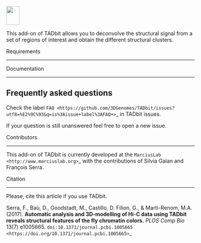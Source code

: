 <img src="https://github.com/3DGenomes/meta-waffle/blob/master/Logo_loopbit.png" height= "50" width="35">

This add-on of TADbit allows you to deconvolve the structural signal from a set of regions of interest and obtain the different structural clusters.  

Requirements
*************


Documentation
*************


Frequently asked questions
--------------------------

Check the label `FAQ <https://github.com/3DGenomes/TADbit/issues?utf8=%E2%9C%93&q=is%3Aissue+label%3AFAQ+>`_ in TADbit issues.

If your question is still unanswered feel free to open a new issue.

Contributors
************

This add-on of TADbit is currently developed at the  `MarciusLab <http://www.marciuslab.org>`_ with the contributions of Silvia Galan and François Serra.

Citation
********
Please, cite this article if you use TADbit.

Serra, F., Baù, D., Goodstadt, M., Castillo, D. Filion, G., & Marti-Renom, M.A. (2017).
**Automatic analysis and 3D-modelling of Hi-C data using TADbit reveals structural features of the fly chromatin colors.**
*PLOS Comp Bio* 13(7) e1005665. `doi:10.1371/journal.pcbi.1005665 <https://doi.org/10.1371/journal.pcbi.1005665>`_
